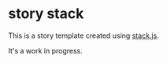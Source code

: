 # story stack

This is a story template created using [stack.js](https://github.com/mbostock/stack).

It's a work in progress.